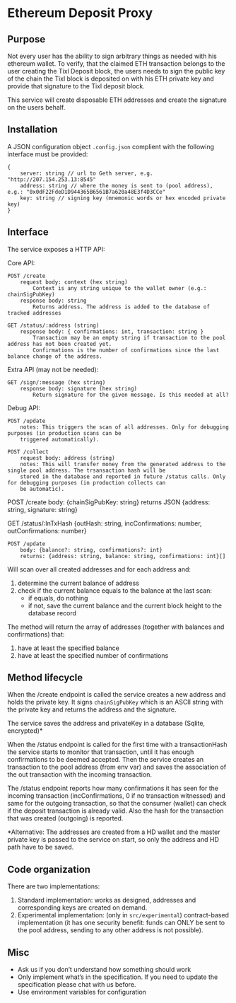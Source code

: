 # Ethereum Deposit Proxy

## Purpose

Not every user has the ability to sign arbitrary things as needed with his ethereum wallet. To verify, that the claimed
ETH transaction belongs to the user creating the Tixl Deposit block, the users needs to sign the public key of the chain
the Tixl block is deposited on with his ETH private key and provide that signature to the Tixl deposit block.

This service will create disposable ETH addresses and create the signature on the users behalf.

## Installation

A JSON configuration object `.config.json` complient with the following interface must be provided:
```
{
    server: string // url to Geth server, e.g. "http://207.154.253.13:8545"
    address: string // where the money is sent to (pool address), e.g.: "0x0dF22FdeD1D944365B6561B7a620a48E3f4D3CCe"
    key: string // signing key (mnemonic words or hex encoded private key)
}
```

## Interface

The service exposes a HTTP API:

Core API:

```
POST /create
    request body: context (hex string)
        Context is any string unique to the wallet owner (e.g.: chainSigPubKey)
    response body: string
        Returns address. The address is added to the database of tracked addresses
```

```
GET /status/:address (string)
    response body: { confirmations: int, transaction: string }
        Transaction may be an empty string if transaction to the pool address has not been created yet.
        Confirmations is the number of confirmations since the last balance change of the address.
```

Extra API (may not be needed):

```
GET /sign/:message (hex string)
    response body: signature (hex string)
        Return signature for the given message. Is this needed at all?
```

Debug API:

```
POST /update
    notes: This triggers the scan of all addresses. Only for debugging purposes (in production scans can be
    triggered automatically).
```

```
POST /collect
    request body: address (string)
    notes: This will transfer money from the generated address to the single pool address. The trsansaction hash will be
    stored in the database and reported in future /status calls. Only for debugging purposes (in production collects can
    be automatic).
```

POST /create body: {chainSigPubKey: string} returns JSON {address: string, signature: string}

GET /status/:InTxHash {outHash: string, incConfirmations: number, outConfirmations: number}

```
POST /update
    body: {balance?: string, confirmations?: int}
    returns: {address: string, balance: string, confirmations: int}[]
```

Will scan over all created addresses and for each address and:
1. determine the current balance of address
2. check if the current balance equals to the balance at the last scan:
    - if equals, do nothing
    - if not, save the current balance and the current block height to the database record

The method will return the array of addresses (together with balances and confirmations) that:
1. have at least the specified balance
2. have at least the specified number of confirmations

## Method lifecycle
When the /create endpoint is called the service creates a new address and holds the private key. It signs `chainSigPubKey` which is an ASCII string with the private key and returns the address and the signature.

The service saves the address and privateKey in a database (Sqlite, encrypted)*

When the /status endpoint is called for the first time with a transactionHash the service starts to monitor that transaction, until it has enough confirmations to be deemed accepted. Then the service creates an transaction to the pool address (from env var) and saves the association of the out transaction with the incoming transaction.

The /status endpoint reports how many confirmations it has seen for the incoming transaction (incConfirmations, 0 if no transaction witnessed) and same for the outgoing transaction, so that the consumer (wallet) can check if the deposit transaction is already valid. Also the hash for the transaction that was created (outgoing) is reported.


*Alternative: The addresses are created from a HD wallet and the master private key is passed to the service on start, so only the address and HD path have to be saved.

## Code organization

There are two implementations:
1. Standard implementation: works as designed, addresses and corresponding keys are created on demand.
2. Experimental implementation: (only in `src/experimental`) contract-based implementation (it has one security benefit:
    funds can ONLY be sent to the pool address, sending to any other address is not possible).

## Misc
- Ask us if you don’t understand how something should work
- Only implement what’s in the specification. If you need to update the specification please chat with us before.
- Use environment variables for configuration
